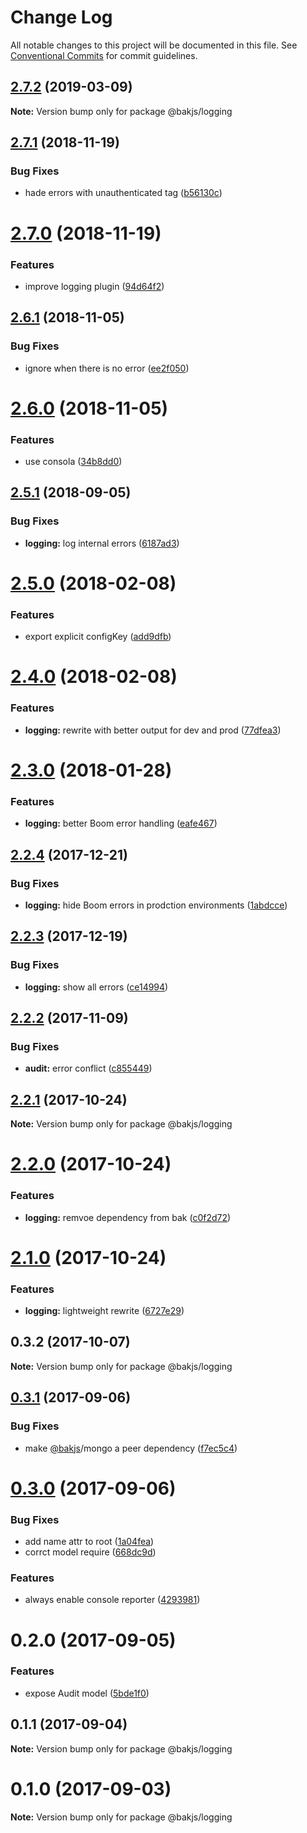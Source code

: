# Change Log

All notable changes to this project will be documented in this file.
See [Conventional Commits](https://conventionalcommits.org) for commit guidelines.

## [2.7.2](https://github.com/bakjs/bak/compare/@bakjs/logging@2.7.1...@bakjs/logging@2.7.2) (2019-03-09)

**Note:** Version bump only for package @bakjs/logging





## [2.7.1](https://github.com/bakjs/bak/compare/@bakjs/logging@2.7.0...@bakjs/logging@2.7.1) (2018-11-19)


### Bug Fixes

* hade errors with unauthenticated tag ([b56130c](https://github.com/bakjs/bak/commit/b56130c))





# [2.7.0](https://github.com/bakjs/bak/compare/@bakjs/logging@0.3.1...@bakjs/logging@2.7.0) (2018-11-19)


### Features

* improve logging plugin ([94d64f2](https://github.com/bakjs/bak/commit/94d64f2))





## [2.6.1](https://github.com/bakjs/plugins/compare/@bakjs/logging@2.6.0...@bakjs/logging@2.6.1) (2018-11-05)


### Bug Fixes

* ignore when there is no error ([ee2f050](https://github.com/bakjs/plugins/commit/ee2f050))





# [2.6.0](https://github.com/bakjs/plugins/compare/@bakjs/logging@2.5.1...@bakjs/logging@2.6.0) (2018-11-05)


### Features

* use consola ([34b8dd0](https://github.com/bakjs/plugins/commit/34b8dd0))





<a name="2.5.1"></a>
## [2.5.1](https://github.com/bakjs/plugins/compare/@bakjs/logging@2.5.0...@bakjs/logging@2.5.1) (2018-09-05)


### Bug Fixes

* **logging:** log internal errors ([6187ad3](https://github.com/bakjs/plugins/commit/6187ad3))




<a name="2.5.0"></a>
# [2.5.0](https://github.com/bakjs/plugins/compare/@bakjs/logging@2.4.0...@bakjs/logging@2.5.0) (2018-02-08)


### Features

* export explicit configKey ([add9dfb](https://github.com/bakjs/plugins/commit/add9dfb))




<a name="2.4.0"></a>
# [2.4.0](https://github.com/bakjs/plugins/compare/@bakjs/logging@2.3.0...@bakjs/logging@2.4.0) (2018-02-08)


### Features

* **logging:** rewrite with better output for dev and prod ([77dfea3](https://github.com/bakjs/plugins/commit/77dfea3))




<a name="2.3.0"></a>
# [2.3.0](https://github.com/bakjs/plugins/compare/@bakjs/logging@2.2.4...@bakjs/logging@2.3.0) (2018-01-28)


### Features

* **logging:** better Boom error handling ([eafe467](https://github.com/bakjs/plugins/commit/eafe467))




<a name="2.2.4"></a>
## [2.2.4](https://github.com/bakjs/plugins/compare/@bakjs/logging@2.2.3...@bakjs/logging@2.2.4) (2017-12-21)


### Bug Fixes

* **logging:** hide Boom errors in prodction environments ([1abdcce](https://github.com/bakjs/plugins/commit/1abdcce))




<a name="2.2.3"></a>
## [2.2.3](https://github.com/bakjs/plugins/compare/@bakjs/logging@2.2.2...@bakjs/logging@2.2.3) (2017-12-19)


### Bug Fixes

* **logging:** show all errors ([ce14994](https://github.com/bakjs/plugins/commit/ce14994))




<a name="2.2.2"></a>
## [2.2.2](https://github.com/bakjs/plugins/compare/@bakjs/logging@2.2.1...@bakjs/logging@2.2.2) (2017-11-09)


### Bug Fixes

* **audit:** error conflict ([c855449](https://github.com/bakjs/plugins/commit/c855449))




<a name="2.2.1"></a>
## [2.2.1](https://github.com/bakjs/plugins/compare/@bakjs/logging@2.2.0...@bakjs/logging@2.2.1) (2017-10-24)




**Note:** Version bump only for package @bakjs/logging

<a name="2.2.0"></a>
# [2.2.0](https://github.com/bakjs/plugins/compare/@bakjs/logging@2.1.0...@bakjs/logging@2.2.0) (2017-10-24)


### Features

* **logging:** remvoe dependency from bak ([c0f2d72](https://github.com/bakjs/plugins/commit/c0f2d72))




<a name="2.1.0"></a>
# [2.1.0](https://github.com/bakjs/plugins/compare/@bakjs/logging@0.3.2...@bakjs/logging@2.1.0) (2017-10-24)


### Features

* **logging:** lightweight rewrite ([6727e29](https://github.com/bakjs/plugins/commit/6727e29))




<a name="0.3.2"></a>
## 0.3.2 (2017-10-07)




**Note:** Version bump only for package @bakjs/logging

<a name="0.3.1"></a>
## [0.3.1](https://github.com/bakjs/bak/compare/@bakjs/logging@0.3.0...@bakjs/logging@0.3.1) (2017-09-06)


### Bug Fixes

* make [@bakjs](https://github.com/bakjs)/mongo a peer dependency ([f7ec5c4](https://github.com/bakjs/bak/commit/f7ec5c4))




<a name="0.3.0"></a>
# [0.3.0](https://github.com/bakjs/bak/compare/@bakjs/logging@0.2.0...@bakjs/logging@0.3.0) (2017-09-06)


### Bug Fixes

* add name attr to root ([1a04fea](https://github.com/bakjs/bak/commit/1a04fea))
* corrct model require ([668dc9d](https://github.com/bakjs/bak/commit/668dc9d))


### Features

* always enable console reporter ([4293981](https://github.com/bakjs/bak/commit/4293981))




<a name="0.2.0"></a>
# 0.2.0 (2017-09-05)


### Features

* expose Audit model ([5bde1f0](https://github.com/bakjs/bak/commit/5bde1f0))




<a name="0.1.1"></a>
## 0.1.1 (2017-09-04)




**Note:** Version bump only for package @bakjs/logging

<a name="0.1.0"></a>
# 0.1.0 (2017-09-03)




**Note:** Version bump only for package @bakjs/logging
